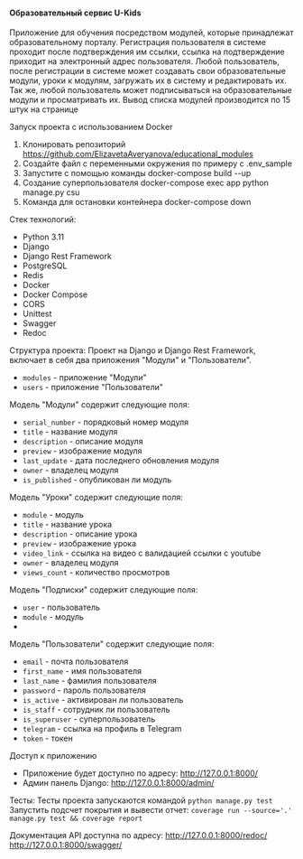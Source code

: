 #### Образовательный сервис U-Kids

Приложение для обучения посредством модулей, которые принадлежат образовательному порталу.
Регистрация пользователя в системе проходит после подтверждения им ссылки, ссылка на подтверждение приходит на
электронный адрес пользователя.
Любой пользователь, после регистрации в системе может создавать свои образовательные модули, уроки к модулям, 
загружать их в систему и редактировать их. 
Так же, любой пользователь может подписываться на образовательные модули и просматривать их.
Вывод списка модулей производится по 15 штук на странице

Запуск проекта с использованием Docker
1. Клонировать репозиторий https://github.com/ElizavetaAveryanova/educational_modules
2. Создайте файл с переменными окружения по примеру с .env_sample
3. Запустите с помощью команды docker-compose build --up
4. Создание суперпользователя docker-compose exec app python manage.py csu
5. Команда для остановки контейнера docker-compose down

Стек технологий:
- Python 3.11
- Django
- Django Rest Framework
- PostgreSQL
- Redis
- Docker
- Docker Compose
- CORS
- Unittest
- Swagger
- Redoc

Структура проекта:
Проект на Django и Django Rest Framework, включает в себя два приложения "Модули" и "Пользователи".
- `modules` - приложение "Модули"
- `users` - приложение "Пользователи"

Модель "Модули" содержит следующие поля:
- `serial_number` - порядковый номер модуля
- `title` - название модуля
- `description` - описание модуля
- `preview` - изображение модуля
- `last_update` - дата последнего обновления модуля
- `owner` - владелец модуля
- `is_published` - опубликован ли модуль

Модель "Уроки" содержит следующие поля:
- `module` - модуль
- `title` - название урока
- `description` - описание урока
- `preview` - изображение урока
- `video_link` - ссылка на видео с валидацией ссылки с youtube
- `owner` - владелец модуля
- `views_count` - количество просмотров

Модель "Подписки" содержит следующие поля:
- `user` - пользователь
- `module` - модуль
- 
Модель "Пользователи" содержит следующие поля:
- `email` - почта пользователя
- `first_name` - имя пользователя
- `last_name` - фамилия пользователя
- `password` - пароль пользователя
- `is_active` - активирован ли пользователь
- `is_staff` - сотрудник ли пользователь
- `is_superuser` - суперпользователь
- `telegram` - ссылка на профиль в Telegram
- `token` - токен

Доступ к приложению
- Приложение будет доступно по адресу: http://127.0.0.1:8000/
- Админ панель Django: http://127.0.0.1:8000/admin/

Тесты:
Тесты проекта запускаются командой `python manage.py test`
Запустить подсчет покрытия и вывести отчет: `coverage run --source='.' manage.py test && coverage report`

Документация API доступна по адресу:
http://127.0.0.1:8000/redoc/ 
http://127.0.0.1:8000/swagger/
